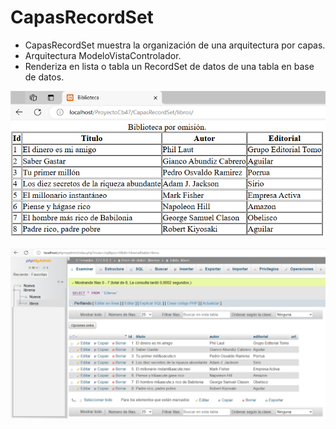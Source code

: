 # CapasRecordSet

- CapasRecordSet muestra la organización de una arquitectura por capas.
- Arquitectura ModeloVistaControlador.
- Renderiza en lista o tabla un RecordSet de datos de una tabla en base de datos.


![capasModeloVistaControlador](https://github.com/miRepositorioGit/CapasRecordSet/blob/main/public/img/tablaLibros.PNG "modelo en capascon Php")

![bdTabla](https://github.com/miRepositorioGit/CapasRecordSet/blob/main/public/img/bdTabla.PNG "base datos:libreria tabla:libros ")